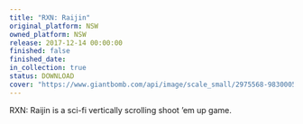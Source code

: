```yaml
---
title: "RXN: Raijin"
original_platform: NSW
owned_platform: NSW
release: 2017-12-14 00:00:00
finished: false
finished_date:
in_collection: true
status: DOWNLOAD
cover: "https://www.giantbomb.com/api/image/scale_small/2975568-9830005346-rxn-r.png"
---
```


RXN: Raijin is a sci-fi vertically scrolling shoot ’em up game.
